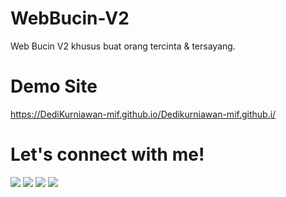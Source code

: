 # WebBucin-V2
Web Bucin V2 khusus buat orang tercinta &amp; tersayang.

# Demo Site
 <a href="https://DediKurniawan-mif.github.io/Dedikurniawan-mif.github.io/">https://DediKurniawan-mif.github.io/Dedikurniawan-mif.github.i/</a>

# Let's connect with me!
<p>
    <a href="https://wafarifqi.com" target="_blank"><img src="https://img.shields.io/badge/Website-https://wafarifqi.com-blue?" /></a>
    <a href="https://www.linkedin.com/in/wafarifqi/" target="_blank"><img src="https://img.shields.io/badge/Linkedin-WafaRifqiAnafin_-blue" /></a>
    <a href="https://facebook.com/wafarifkianafin" target="_blank"><img src="https://img.shields.io/badge/Facebook-wafarifkianafin-blue" /></a>
    <a href="https://instagram.com/wafarifki_" target="_blank"><img src="https://img.shields.io/badge/Instagram-@wafarifki_-blue" /></a>
</p> 
